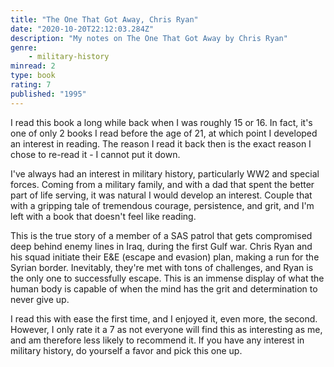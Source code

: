 ```yaml
---
title: "The One That Got Away, Chris Ryan"
date: "2020-10-20T22:12:03.284Z"
description: "My notes on The One That Got Away by Chris Ryan"
genre:
    - military-history
minread: 2
type: book
rating: 7
published: "1995"
---
```


I read this book a long while back when I was roughly 15 or 16. In fact, it's one of only 2 books I read before the age of 21, at which point I developed an interest in reading. The reason I read it back then is the exact reason I chose to re-read it - I cannot put it down. 

I've always had an interest in military history, particularly WW2 and special forces. Coming from a military family, and with a dad that spent the better part of life serving, it was natural I would develop an interest. Couple that with a gripping tale of tremendous courage, persistence, and grit, and I'm left with a book that doesn't feel like reading. 

This is the true story of a member of a SAS patrol that gets compromised deep behind enemy lines in Iraq, during the first Gulf war. Chris Ryan and his squad initiate their E&E (escape and evasion) plan, making a run for the Syrian border. Inevitably, they're met with tons of challenges, and Ryan is the only one to successfully escape. This is an immense display of what the human body is capable of when the mind has the grit and determination to never give up. 

I read this with ease the first time, and I enjoyed it, even more, the second. However, I only rate it a 7 as not everyone will find this as interesting as me, and am therefore less likely to recommend it. If you have any interest in military history, do yourself a favor and pick this one up.
